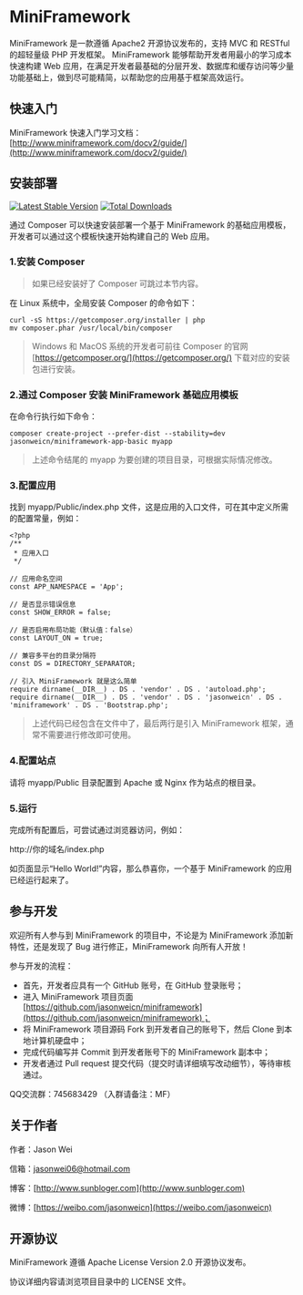 MiniFramework
=============

MiniFramework 是一款遵循 Apache2 开源协议发布的，支持 MVC 和 RESTful 的超轻量级 PHP 开发框架。
MiniFramework 能够帮助开发者用最小的学习成本快速构建 Web 应用，在满足开发者最基础的分层开发、数据库和缓存访问等少量功能基础上，做到尽可能精简，以帮助您的应用基于框架高效运行。

快速入门
--------

MiniFramework 快速入门学习文档：[http://www.miniframework.com/docv2/guide/](http://www.miniframework.com/docv2/guide/)

安装部署
--------

[![Latest Stable Version](https://img.shields.io/packagist/v/jasonweicn/miniframework.svg)](https://packagist.org/packages/jasonweicn/miniframework)
[![Total Downloads](https://img.shields.io/packagist/dt/jasonweicn/miniframework.svg)](https://packagist.org/packages/jasonweicn/miniframework)

通过 Composer 可以快速安装部署一个基于 MiniFramework 的基础应用模板，开发者可以通过这个模板快速开始构建自己的 Web 应用。

### 1.安装 Composer

> 如果已经安装好了 Composer 可跳过本节内容。

在 Linux 系统中，全局安装 Composer 的命令如下：

```
curl -sS https://getcomposer.org/installer | php
mv composer.phar /usr/local/bin/composer
```

> Windows 和 MacOS 系统的开发者可前往 Composer 的官网 [https://getcomposer.org/](https://getcomposer.org/) 下载对应的安装包进行安装。

### 2.通过 Composer 安装 MiniFramework 基础应用模板

在命令行执行如下命令：

```
composer create-project --prefer-dist --stability=dev jasonweicn/miniframework-app-basic myapp
```

> 上述命令结尾的 myapp 为要创建的项目目录，可根据实际情况修改。

### 3.配置应用

找到 myapp/Public/index.php 文件，这是应用的入口文件，可在其中定义所需的配置常量，例如：

```
<?php
/**
 * 应用入口
 */

// 应用命名空间
const APP_NAMESPACE = 'App';

// 是否显示错误信息
const SHOW_ERROR = false;

// 是否启用布局功能（默认值：false）
const LAYOUT_ON = true;

// 兼容多平台的目录分隔符
const DS = DIRECTORY_SEPARATOR;

// 引入 MiniFramework 就是这么简单
require dirname(__DIR__) . DS . 'vendor' . DS . 'autoload.php';
require dirname(__DIR__) . DS . 'vendor' . DS . 'jasonweicn' . DS . 'miniframework' . DS . 'Bootstrap.php';
```

> 上述代码已经包含在文件中了，最后两行是引入 MiniFramework 框架，通常不需要进行修改即可使用。

### 4.配置站点

请将 myapp/Public 目录配置到 Apache 或 Nginx 作为站点的根目录。

### 5.运行

完成所有配置后，可尝试通过浏览器访问，例如：

http://你的域名/index.php

如页面显示“Hello World!”内容，那么恭喜你，一个基于 MiniFramework 的应用已经运行起来了。


参与开发
--------

欢迎所有人参与到 MiniFramework 的项目中，不论是为 MiniFramework 添加新特性，还是发现了 Bug 进行修正，MiniFramework 向所有人开放！

参与开发的流程：

* 首先，开发者应具有一个 GitHub 账号，在 GitHub 登录账号；
* 进入 MiniFramework 项目页面 [https://github.com/jasonweicn/miniframework](https://github.com/jasonweicn/miniframework)；
* 将 MiniFramework 项目源码 Fork 到开发者自己的账号下，然后 Clone 到本地计算机硬盘中；
* 完成代码编写并 Commit 到开发者账号下的 MiniFramework 副本中；
* 开发者通过 Pull request 提交代码（提交时请详细填写改动细节），等待审核通过。

QQ交流群：745683429 （入群请备注：MF）


关于作者
--------

作者：Jason Wei

信箱：jasonwei06@hotmail.com

博客：[http://www.sunbloger.com](http://www.sunbloger.com)

微博：[https://weibo.com/jasonweicn](https://weibo.com/jasonweicn)


开源协议
--------

MiniFramework 遵循 Apache License Version 2.0 开源协议发布。

协议详细内容请浏览项目目录中的 LICENSE 文件。
